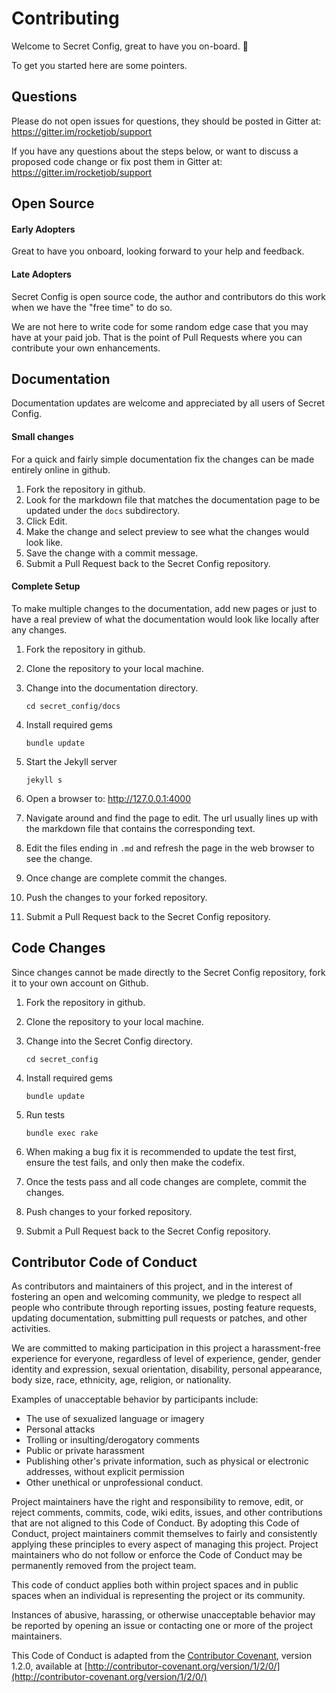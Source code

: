 # Contributing

Welcome to Secret Config, great to have you on-board. :tada:

To get you started here are some pointers. 

## Questions

Please do not open issues for questions, they should be posted in Gitter at: 
https://gitter.im/rocketjob/support

If you have any questions about the steps below, or want to discuss a proposed code change or fix
post them in Gitter at: https://gitter.im/rocketjob/support

## Open Source

#### Early Adopters

Great to have you onboard, looking forward to your help and feedback.

#### Late Adopters

Secret Config is open source code, the author and contributors do this work when we have the "free time" to do so.

We are not here to write code for some random edge case that you may have at your paid job. 
That is the point of Pull Requests where you can contribute your own enhancements.

## Documentation

Documentation updates are welcome and appreciated by all users of Secret Config.

#### Small changes

For a quick and fairly simple documentation fix the changes can be made entirely online in github.
 
1. Fork the repository in github.
2. Look for the markdown file that matches the documentation page to be updated under the `docs` subdirectory.
3. Click Edit.
4. Make the change and select preview to see what the changes would look like.
5. Save the change with a commit message.
6. Submit a Pull Request back to the Secret Config repository. 

#### Complete Setup

To make multiple changes to the documentation, add new pages or just to have a real preview of what the
documentation would look like locally after any changes.

1. Fork the repository in github.
2. Clone the repository to your local machine.
3. Change into the documentation directory.

       cd secret_config/docs
       
4. Install required gems

       bundle update
       
5. Start the Jekyll server

       jekyll s

6. Open a browser to: http://127.0.0.1:4000

7. Navigate around and find the page to edit. The url usually lines up with the markdown file that
   contains the corresponding text.
   
8. Edit the files ending in `.md` and refresh the page in the web browser to see the change.

9. Once change are complete commit the changes.

10. Push the changes to your forked repository.

11. Submit a Pull Request back to the Secret Config repository. 

## Code Changes

Since changes cannot be made directly to the Secret Config repository, fork it to your own account on Github. 

1. Fork the repository in github.
2. Clone the repository to your local machine.
3. Change into the Secret Config directory.

       cd secret_config
       
4. Install required gems

       bundle update
       
5. Run tests

       bundle exec rake

6. When making a bug fix it is recommended to update the test first, ensure the test fails, and only then
   make the codefix.

7. Once the tests pass and all code changes are complete, commit the changes.
   
8. Push changes to your forked repository.

9. Submit a Pull Request back to the Secret Config repository. 

## Contributor Code of Conduct

As contributors and maintainers of this project, and in the interest of fostering an open and welcoming community, we pledge to respect all people who contribute through reporting issues, posting feature requests, updating documentation, submitting pull requests or patches, and other activities.

We are committed to making participation in this project a harassment-free experience for everyone, regardless of level of experience, gender, gender identity and expression, sexual orientation, disability, personal appearance, body size, race, ethnicity, age, religion, or nationality.

Examples of unacceptable behavior by participants include:

* The use of sexualized language or imagery
* Personal attacks
* Trolling or insulting/derogatory comments
* Public or private harassment
* Publishing other's private information, such as physical or electronic addresses, without explicit permission
* Other unethical or unprofessional conduct.

Project maintainers have the right and responsibility to remove, edit, or reject comments, commits, code, wiki edits, issues, and other contributions that are not aligned to this Code of Conduct. By adopting this Code of Conduct, project maintainers commit themselves to fairly and consistently applying these principles to every aspect of managing this project. Project maintainers who do not follow or enforce the Code of Conduct may be permanently removed from the project team.

This code of conduct applies both within project spaces and in public spaces when an individual is representing the project or its community.

Instances of abusive, harassing, or otherwise unacceptable behavior may be reported by opening an issue or contacting one or more of the project maintainers.

This Code of Conduct is adapted from the [Contributor Covenant](http://contributor-covenant.org), version 1.2.0, available at [http://contributor-covenant.org/version/1/2/0/](http://contributor-covenant.org/version/1/2/0/)
